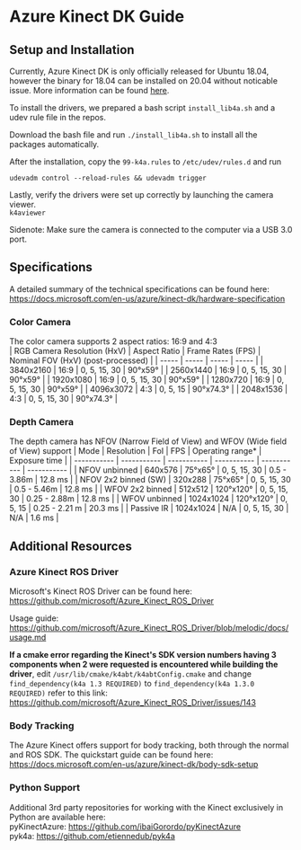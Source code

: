 # Azure Kinect DK Guide


## Setup and Installation
Currently, Azure Kinect DK is only officially released for Ubuntu 18.04, however the binary for 18.04 can be installed on 20.04 without noticable issue. 
More information can be found [here](https://github.com/microsoft/Azure-Kinect-Sensor-SDK/issues/1263).

To install the drivers, we prepared a bash script `install_lib4a.sh` and a udev rule file in the repos.

Download the bash file and run `./install_lib4a.sh` to install all the packages automatically.

After the installation, copy the `99-k4a.rules` to `/etc/udev/rules.d` and run

`udevadm control --reload-rules && udevadm trigger`  


Lastly, verify the drivers were set up correctly by launching the camera viewer.  
`k4aviewer`  

Sidenote: Make sure the camera is connected to the computer via a USB 3.0 port.

## Specifications
A detailed summary of the technical specifications can be found here: https://docs.microsoft.com/en-us/azure/kinect-dk/hardware-specification

### Color Camera
The color camera supports 2 aspect ratios: 16:9 and 4:3<br>
| RGB Camera Resolution (HxV) | Aspect Ratio | Frame Rates (FPS) | Nominal FOV (HxV) (post-processed) |
| ----- | ----- | ----- | ----- |
| 3840x2160 | 16:9 | 0, 5, 15, 30 | 90°x59° |
| 2560x1440 | 16:9 | 0, 5, 15, 30 | 90°x59° |
| 1920x1080 | 16:9 | 0, 5, 15, 30 | 90°x59° |
| 1280x720 | 16:9 | 0, 5, 15, 30 | 90°x59° |
| 4096x3072 | 4:3 | 0, 5, 15 | 90°x74.3° |
| 2048x1536 | 4:3 | 0, 5, 15, 30 | 90°x74.3° |

### Depth Camera
The depth camera has NFOV (Narrow Field of View) and WFOV (Wide field of View) support
| Mode                  | Resolution	| FoI       |	FPS	          | Operating range* | Exposure time |
| ----------- | ----------- | ----------- | ----------- | ----------- | ----------- |
| NFOV unbinned	        | 640x576     |	75°x65°   |	0, 5, 15, 30  |	0.5 - 3.86m | 12.8 ms | 
| NFOV 2x2 binned (SW)  | 320x288     | 75°x65°	  | 0, 5, 15, 30  | 0.5 - 5.46m | 12.8 ms | 
| WFOV 2x2 binned	      | 512x512	    | 120°x120° | 0, 5, 15, 30  | 0.25 - 2.88m | 12.8 ms |
| WFOV unbinned	        | 1024x1024   | 120°x120°	| 0, 5, 15      | 0.25 - 2.21 m | 20.3 ms |
| Passive IR            | 1024x1024   | N/A	      | 0, 5, 15, 30  | N/A | 1.6 ms |


## Additional Resources

### Azure Kinect ROS Driver
Microsoft's Kinect ROS Driver can be found here: https://github.com/microsoft/Azure_Kinect_ROS_Driver  

Usage guide: https://github.com/microsoft/Azure_Kinect_ROS_Driver/blob/melodic/docs/usage.md

**If a cmake error regarding the Kinect's SDK version numbers having 3 components when 2 were requested is encountered while building the driver**, edit 
`/usr/lib/cmake/k4abt/k4abtConfig.cmake` and change `find_dependency(k4a 1.3 REQUIRED)` to `find_dependency(k4a 1.3.0 REQUIRED)`
refer to this link: https://github.com/microsoft/Azure_Kinect_ROS_Driver/issues/143  

### Body Tracking
The Azure Kinect offers support for body tracking, both through the normal and ROS SDK. The quickstart guide can be found here:
https://docs.microsoft.com/en-us/azure/kinect-dk/body-sdk-setup

### Python Support
Additional 3rd party repositories for working with the Kinect exclusively in Python are available here:    
pyKinectAzure: https://github.com/ibaiGorordo/pyKinectAzure  
pyk4a: https://github.com/etiennedub/pyk4a  


